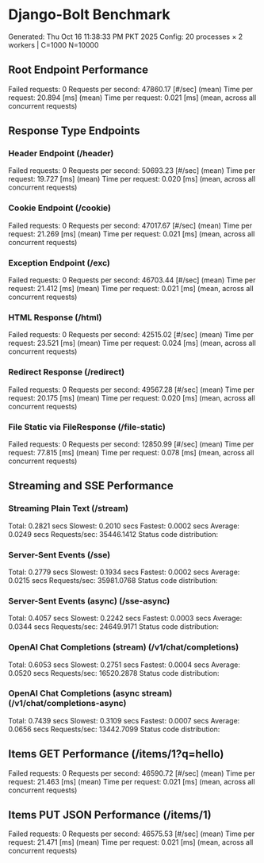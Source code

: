 # Django-Bolt Benchmark
Generated: Thu Oct 16 11:38:33 PM PKT 2025
Config: 20 processes × 2 workers | C=1000 N=10000

## Root Endpoint Performance
Failed requests:        0
Requests per second:    47860.17 [#/sec] (mean)
Time per request:       20.894 [ms] (mean)
Time per request:       0.021 [ms] (mean, across all concurrent requests)

## Response Type Endpoints
### Header Endpoint (/header)
Failed requests:        0
Requests per second:    50693.23 [#/sec] (mean)
Time per request:       19.727 [ms] (mean)
Time per request:       0.020 [ms] (mean, across all concurrent requests)
### Cookie Endpoint (/cookie)
Failed requests:        0
Requests per second:    47017.67 [#/sec] (mean)
Time per request:       21.269 [ms] (mean)
Time per request:       0.021 [ms] (mean, across all concurrent requests)
### Exception Endpoint (/exc)
Failed requests:        0
Requests per second:    46703.44 [#/sec] (mean)
Time per request:       21.412 [ms] (mean)
Time per request:       0.021 [ms] (mean, across all concurrent requests)
### HTML Response (/html)
Failed requests:        0
Requests per second:    42515.02 [#/sec] (mean)
Time per request:       23.521 [ms] (mean)
Time per request:       0.024 [ms] (mean, across all concurrent requests)
### Redirect Response (/redirect)
Failed requests:        0
Requests per second:    49567.28 [#/sec] (mean)
Time per request:       20.175 [ms] (mean)
Time per request:       0.020 [ms] (mean, across all concurrent requests)
### File Static via FileResponse (/file-static)
Failed requests:        0
Requests per second:    12850.99 [#/sec] (mean)
Time per request:       77.815 [ms] (mean)
Time per request:       0.078 [ms] (mean, across all concurrent requests)

## Streaming and SSE Performance
### Streaming Plain Text (/stream)
  Total:	0.2821 secs
  Slowest:	0.2010 secs
  Fastest:	0.0002 secs
  Average:	0.0249 secs
  Requests/sec:	35446.1412
Status code distribution:
### Server-Sent Events (/sse)
  Total:	0.2779 secs
  Slowest:	0.1934 secs
  Fastest:	0.0002 secs
  Average:	0.0215 secs
  Requests/sec:	35981.0768
Status code distribution:
### Server-Sent Events (async) (/sse-async)
  Total:	0.4057 secs
  Slowest:	0.2242 secs
  Fastest:	0.0003 secs
  Average:	0.0344 secs
  Requests/sec:	24649.9171
Status code distribution:
### OpenAI Chat Completions (stream) (/v1/chat/completions)
  Total:	0.6053 secs
  Slowest:	0.2751 secs
  Fastest:	0.0004 secs
  Average:	0.0520 secs
  Requests/sec:	16520.2878
Status code distribution:
### OpenAI Chat Completions (async stream) (/v1/chat/completions-async)
  Total:	0.7439 secs
  Slowest:	0.3109 secs
  Fastest:	0.0007 secs
  Average:	0.0656 secs
  Requests/sec:	13442.7099
Status code distribution:

## Items GET Performance (/items/1?q=hello)
Failed requests:        0
Requests per second:    46590.72 [#/sec] (mean)
Time per request:       21.463 [ms] (mean)
Time per request:       0.021 [ms] (mean, across all concurrent requests)

## Items PUT JSON Performance (/items/1)
Failed requests:        0
Requests per second:    46575.53 [#/sec] (mean)
Time per request:       21.471 [ms] (mean)
Time per request:       0.021 [ms] (mean, across all concurrent requests)
